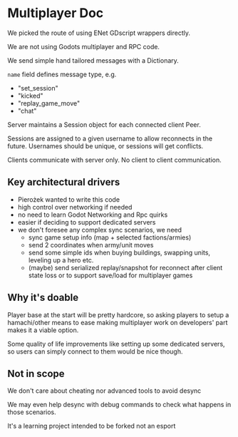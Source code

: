 # Multiplayer Doc 

We picked the route of using ENet GDscript wrappers directly.

We are not using Godots multiplayer and RPC code.

We send simple hand tailored messages with a Dictionary.

`name` field defines message type, e.g.
 - "set_session"
 - "kicked"
 - "replay_game_move"
 - "chat"

Server maintains a Session object for each connected client Peer.

Sessions are assigned to a given username to allow reconnects in the future. Usernames should be unique, or sessions will get conflicts.

Clients communicate with server only. No client to client communication.

## Key architectural drivers

- Pierożek wanted to write this code
- high control over networking if needed
- no need to learn Godot Networking and Rpc quirks
- easier if deciding to support dedicated servers
- we don't foresee any complex sync scenarios, we need
  - sync game setup info (map + selected factions/armies)
  - send 2 coordinates when army/unit moves
  - send some simple ids when buying buildings, swapping units, leveling up a hero etc.
  - (maybe) send serialized replay/snapshot for reconnect after client state loss or to support save/load for multiplayer games

## Why it's doable
Player base at the start will be pretty hardcore, so asking players to setup a hamachi/other means
to ease making multiplayer work on developers' part makes it a viable option.

Some quality of life improvements like setting up some dedicated servers, so users can simply connect to them would be nice though.

## Not in scope

We don't care about cheating nor advanced tools to avoid desync

We may even help desync with debug commands to check what happens in those scenarios.

It's a learning project intended to be forked not an esport